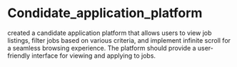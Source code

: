 # Condidate_application_platform
created a candidate application platform that allows users to view job listings, filter jobs based on various criteria, and implement infinite scroll for a seamless browsing experience. The platform should provide a user-friendly interface for viewing and applying to jobs.
